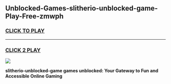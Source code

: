 
## Unblocked-Games-slitherio-unblocked-game-Play-Free-zmwph
<h3>
<a href="https://premium76.site?title=slitherio-unblocked-game&ref=09A">CLICK TO PLAY</a></h3>
<hr>

<h3>
<a href="https://premium76.site?title=slitherio-unblocked-game&ref=09A">CLICK 2 PLAY</a>
  
</h3>

<a href="https://premium76.site?title=slitherio-unblocked-game&ref=09A"><img src="https://clearcache.store/games.png"></a>


**slitherio-unblocked-game games unblocked: Your Gateway to Fun and Accessible Online Gaming**
